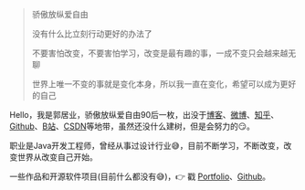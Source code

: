> 骄傲放纵爱自由
>
> 没有什么比立刻行动更好的办法了
>
> 不要害怕改变，不要害怕学习，改变是最有趣的事，一成不变只会越来越无聊
>
> 世界上唯一不变的事就是变化本身，所以我一直在变化，希望可以成为更好的自己


Hello，我是郭居业，骄傲放纵爱自由90后一枚，出没于[博客](https://jyipkwok.github.io/)、[微博](weibo.com/878930604)、[知乎](https://www.zhihu.com/people/j-yip-kwok/activities)、[Github](https://github.com/JyipKwok)、[B站](https://space.bilibili.com/25097106)、[CSDN](https://blog.csdn.net/GArthurYe)等地带，虽然还没什么建树，但是会努力的😏。

职业是Java开发工程师，曾经从事过设计行业😅，目前不断学习，不断改变，改变世界从改变自己开始。

一些作品和开源软件项目(目前什么都没有😅)，👉 戳 [Portfolio](/portfolio)、[Github](https://github.com/JyipKwok)。
